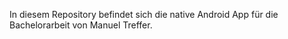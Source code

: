 In diesem Repository befindet sich die native Android App für die Bachelorarbeit von Manuel Treffer.
